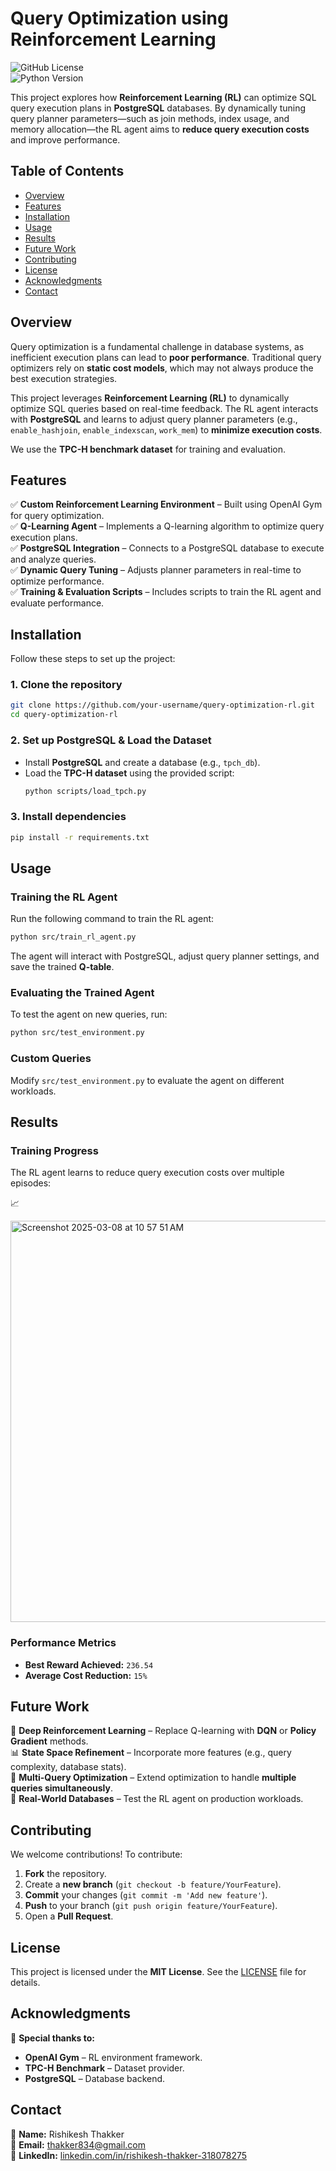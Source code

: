# **Query Optimization using Reinforcement Learning**  

![GitHub License](https://img.shields.io/github/license/Rishi6277006/query-optimization-rl)  
![Python Version](https://img.shields.io/badge/python-3.8%2B-blue)  

This project explores how **Reinforcement Learning (RL)** can optimize SQL query execution plans in **PostgreSQL** databases. By dynamically tuning query planner parameters—such as join methods, index usage, and memory allocation—the RL agent aims to **reduce query execution costs** and improve performance.  

## **Table of Contents**  
- [Overview](#overview)  
- [Features](#features)  
- [Installation](#installation)  
- [Usage](#usage)  
- [Results](#results)  
- [Future Work](#future-work)  
- [Contributing](#contributing)  
- [License](#license)  
- [Acknowledgments](#acknowledgments)  
- [Contact](#contact)  

## **Overview**  

Query optimization is a fundamental challenge in database systems, as inefficient execution plans can lead to **poor performance**. Traditional query optimizers rely on **static cost models**, which may not always produce the best execution strategies.  

This project leverages **Reinforcement Learning (RL)** to dynamically optimize SQL queries based on real-time feedback. The RL agent interacts with **PostgreSQL** and learns to adjust query planner parameters (e.g., `enable_hashjoin`, `enable_indexscan`, `work_mem`) to **minimize execution costs**.  

We use the **TPC-H benchmark dataset** for training and evaluation.  

## **Features**  

✅ **Custom Reinforcement Learning Environment** – Built using OpenAI Gym for query optimization.  
✅ **Q-Learning Agent** – Implements a Q-learning algorithm to optimize query execution plans.  
✅ **PostgreSQL Integration** – Connects to a PostgreSQL database to execute and analyze queries.  
✅ **Dynamic Query Tuning** – Adjusts planner parameters in real-time to optimize performance.  
✅ **Training & Evaluation Scripts** – Includes scripts to train the RL agent and evaluate performance.  

## **Installation**  

Follow these steps to set up the project:  

### **1. Clone the repository**  
```bash
git clone https://github.com/your-username/query-optimization-rl.git
cd query-optimization-rl
```  

### **2. Set up PostgreSQL & Load the Dataset**  
- Install **PostgreSQL** and create a database (e.g., `tpch_db`).  
- Load the **TPC-H dataset** using the provided script:  
  ```bash
  python scripts/load_tpch.py
  ```  

### **3. Install dependencies**  
```bash
pip install -r requirements.txt
```  

## **Usage**  

### **Training the RL Agent**  
Run the following command to train the RL agent:  
```bash
python src/train_rl_agent.py
```  
The agent will interact with PostgreSQL, adjust query planner settings, and save the trained **Q-table**.  

### **Evaluating the Trained Agent**  
To test the agent on new queries, run:  
```bash
python src/test_environment.py
```  

### **Custom Queries**  
Modify `src/test_environment.py` to evaluate the agent on different workloads.  

## **Results**  

### **Training Progress**  
The RL agent learns to reduce query execution costs over multiple episodes:  

📈 

<img width="642" alt="Screenshot 2025-03-08 at 10 57 51 AM" src="https://github.com/user-attachments/assets/a589769a-5596-4002-8a89-752cc7669280" />


### **Performance Metrics**  
- **Best Reward Achieved:** `236.54`  
- **Average Cost Reduction:** `15%`  

## **Future Work**  

🚀 **Deep Reinforcement Learning** – Replace Q-learning with **DQN** or **Policy Gradient** methods.  
📊 **State Space Refinement** – Incorporate more features (e.g., query complexity, database stats).  
🔄 **Multi-Query Optimization** – Extend optimization to handle **multiple queries simultaneously**.  
🏢 **Real-World Databases** – Test the RL agent on production workloads.  

## **Contributing**  

We welcome contributions! To contribute:  

1. **Fork** the repository.  
2. Create a **new branch** (`git checkout -b feature/YourFeature`).  
3. **Commit** your changes (`git commit -m 'Add new feature'`).  
4. **Push** to your branch (`git push origin feature/YourFeature`).  
5. Open a **Pull Request**.  

## **License**  

This project is licensed under the **MIT License**. See the [LICENSE](LICENSE) file for details.  

## **Acknowledgments**  

🙏 **Special thanks to:**  
- **OpenAI Gym** – RL environment framework.  
- **TPC-H Benchmark** – Dataset provider.  
- **PostgreSQL** – Database backend.  

## **Contact**  

📌 **Name:** Rishikesh Thakker  
📧 **Email:** [thakker834@gmail.com](mailto:thakker834@gmail.com)  
🔗 **LinkedIn:** [linkedin.com/in/rishikesh-thakker-318078275](www.linkedin.com/in/rishikesh-thakker-318078275)  

